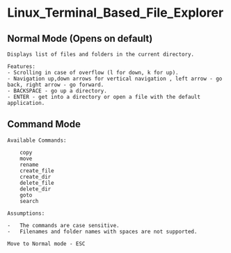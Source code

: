 # Linux_Terminal_Based_File_Explorer

## Normal Mode (Opens on default)

    Displays list of files and folders in the current directory.

    Features:
    - Scrolling in case of overflow (l for down, k for up).
    - Navigation up,down arrows for vertical navigation , left arrow - go back, right arrow - go forward.
    - BACKSPACE - go up a directory.
    - ENTER - get into a directory or open a file with the default application. 

## Command Mode
    
    Available Commands:

        copy
        move
        rename
        create_file
        create_dir
        delete_file
        delete_dir
        goto
        search

    Assumptions:

    -   The commands are case sensitive.
    -   Filenames and folder names with spaces are not supported. 

    Move to Normal mode - ESC





